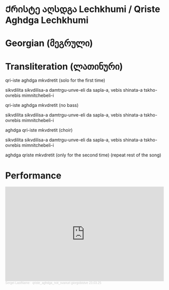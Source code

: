 # Ქრისტე აღსდგა Lechkhumi / Qriste Aghdga Lechkhumi

# Georgian (მეგრული)



# Transliteration (ლათინური)

qri-iste aghdga mkvdretit (solo for the first time)

sikvdilita sikvdilisa-a damtrgu-unve-eli
da sapla-a, vebis shinata-a
tskho-ovrebis mimnitchebeli-i

qri-iste aghdga mkvdretit (no bass)

sikvdilita sikvdilisa-a damtrgu-unve-eli
da sapla-a, vebis shinata-a
tskho-ovrebis mimnitchebeli-i

aghdga qri-iste mkvdretit (choir)

sikvdilita sikvdilisa-a damtrgu-unve-eli
da sapla-a, vebis shinata-a
tskho-ovrebis mimnitchebeli-i

aghdga qriste mkvdretit (only for the second time)
(repeat rest of the song)

# Performance

<iframe width="100%" height="300" scrolling="no" frameborder="no" allow="autoplay" src="https://w.soundcloud.com/player/?url=https%3A//api.soundcloud.com/tracks/2062160104%3Fsecret_token%3Ds-Iur33Fh6SbZ&color=%23ff5500&auto_play=false&hide_related=false&show_comments=true&show_user=true&show_reposts=false&show_teaser=true&visual=true"></iframe><div style="font-size: 10px; color: #cccccc;line-break: anywhere;word-break: normal;overflow: hidden;white-space: nowrap;text-overflow: ellipsis; font-family: Interstate,Lucida Grande,Lucida Sans Unicode,Lucida Sans,Garuda,Verdana,Tahoma,sans-serif;font-weight: 100;"><a href="https://soundcloud.com/o9xjkfdgxof2" title="Sergei LastName" target="_blank" style="color: #cccccc; text-decoration: none;">Sergei LastName</a> · <a href="https://soundcloud.com/o9xjkfdgxof2/qriste_aghdga_not_svanuri-giorgobistve-230325/s-Iur33Fh6SbZ" title="qriste_aghdga_lechkhumi​ giorgobistve 23.03.25" target="_blank" style="color: #cccccc; text-decoration: none;">qriste_aghdga_not_svanuri​ giorgobistve 23.03.25</a></div>
